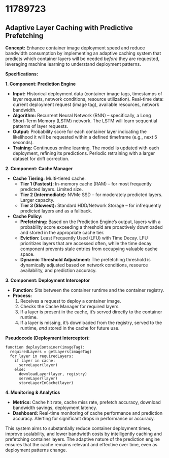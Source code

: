 # 11789723

## Adaptive Layer Caching with Predictive Prefetching

**Concept:** Enhance container image deployment speed and reduce bandwidth consumption by implementing an adaptive caching system that predicts which container layers will be needed *before* they are requested, leveraging machine learning to understand deployment patterns.

**Specifications:**

**1. Component: Prediction Engine**

*   **Input:**  Historical deployment data (container image tags, timestamps of layer requests, network conditions, resource utilization). Real-time data: current deployment request (image tag), available resources, network bandwidth.
*   **Algorithm:** Recurrent Neural Network (RNN) – specifically, a Long Short-Term Memory (LSTM) network.  The LSTM will learn sequential patterns of layer requests.
*   **Output:** Probability score for each container layer indicating the likelihood it will be requested within a defined timeframe (e.g., next 5 seconds).
*   **Training:**  Continuous online learning. The model is updated with each deployment, refining its predictions.  Periodic retraining with a larger dataset for drift correction.

**2. Component: Cache Manager**

*   **Cache Tiering:** Multi-tiered cache.
    *   **Tier 1 (Fastest):** In-memory cache (RAM) – for most frequently predicted layers. Limited size.
    *   **Tier 2 (Intermediate):** NVMe SSD – for moderately predicted layers. Larger capacity.
    *   **Tier 3 (Slowest):**  Standard HDD/Network Storage – for infrequently predicted layers and as a fallback.
*   **Cache Policy:**
    *   **Prefetching:** Based on the Prediction Engine’s output, layers with a probability score exceeding a threshold are proactively downloaded and stored in the appropriate cache tier.
    *   **Eviction:** Least Frequently Used (LFU) with Time Decay.  LFU prioritizes layers that are accessed often, while the time decay component prevents stale entries from occupying valuable cache space.
    *   **Dynamic Threshold Adjustment:** The prefetching threshold is dynamically adjusted based on network conditions, resource availability, and prediction accuracy.

**3. Component: Deployment Interceptor**

*   **Function:** Sits between the container runtime and the container registry.
*   **Process:**
    1.  Receives a request to deploy a container image.
    2.  Checks the Cache Manager for required layers.
    3.  If a layer is present in the cache, it’s served directly to the container runtime.
    4.  If a layer is missing, it’s downloaded from the registry, served to the runtime, *and* stored in the cache for future use.

**Pseudocode (Deployment Interceptor):**

```
function deployContainer(imageTag):
  requiredLayers = getLayers(imageTag)
  for layer in requiredLayers:
    if layer in cache:
      serveLayer(layer)
    else:
      downloadLayer(layer, registry)
      serveLayer(layer)
      storeLayerInCache(layer)
```

**4. Monitoring & Analytics**

*   **Metrics:** Cache hit rate, cache miss rate, prefetch accuracy, download bandwidth savings, deployment latency.
*   **Dashboard:** Real-time monitoring of cache performance and prediction accuracy. Alerting for significant drops in performance or accuracy.



This system aims to substantially reduce container deployment times, improve scalability, and lower bandwidth costs by intelligently caching and prefetching container layers. The adaptive nature of the prediction engine ensures that the cache remains relevant and effective over time, even as deployment patterns change.